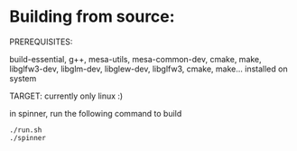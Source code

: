 # Building from source:

PREREQUISITES:

build-essential, g++, mesa-utils, mesa-common-dev, cmake, make, libglfw3-dev, libglm-dev, libglew-dev, libglfw3, cmake, make...  installed on system


TARGET:
currently only linux :)

in spinner, run the following command to build
```
./run.sh
./spinner
```
